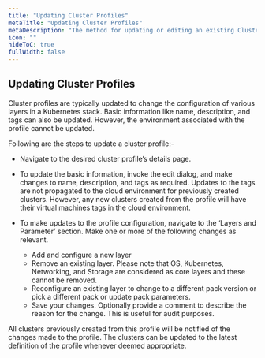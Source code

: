 ```yaml
---
title: "Updating Cluster Profiles"
metaTitle: "Updating Cluster Profiles"
metaDescription: "The method for updating or editing an existing Cluster Profile on Spectro Cloud"
icon: ""
hideToC: true
fullWidth: false
---
```


## Updating Cluster Profiles

Cluster profiles are typically updated to change the configuration of various layers in a Kubernetes stack. Basic information like name, description, and tags can also be updated. However, the environment associated with the profile cannot be updated.

Following are the steps to update a cluster profile:-

* Navigate  to the desired cluster profile’s details page.

* To update the basic information, invoke the edit dialog, and make changes to name, description, and tags as required. Updates to the tags are not propagated to the cloud environment for previously created clusters. However, any new clusters created from the profile will have their virtual machines tags in the cloud environment.

* To make updates to the profile configuration, navigate to the ‘Layers and Parameter’ section. Make one or more of the following changes as relevant.
  * Add and configure a new layer
  * Remove an existing layer. Please note that OS, Kubernetes, Networking, and Storage are considered as core layers and these cannot be removed.
  * Reconfigure an existing layer to change to a different pack version or  pick a different pack or update pack parameters.
  * Save your changes. Optionally provide a comment to describe the reason for the change. This is useful for audit purposes.

All clusters previously created from this profile will be notified of the changes made to the profile. The clusters can be updated to the latest definition of the profile whenever deemed appropriate.

